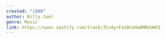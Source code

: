 ```yaml
---
created: "1989"
author: Billy Joel
genre: Music
link: https://open.spotify.com/track/3Cx4yrFaX8CeHwBMReOWXI
---
```

